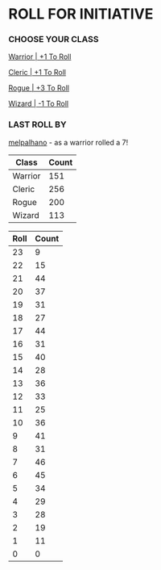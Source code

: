 # ROLL FOR INITIATIVE
### CHOOSE YOUR CLASS

[Warrior | +1 To Roll](https://github.com/benjaminsampica/benjaminsampica/issues/new?title=roll%7Cwarrior&body=Just+click+%27Submit+new+issue%27.)

[Cleric | +1 To Roll](https://github.com/benjaminsampica/benjaminsampica/issues/new?title=roll%7Ccleric&body=Just+click+%27Submit+new+issue%27.)

[Rogue | +3 To Roll](https://github.com/benjaminsampica/benjaminsampica/issues/new?title=roll%7Crogue&body=Just+click+%27Submit+new+issue%27.)

[Wizard | -1 To Roll](https://github.com/benjaminsampica/benjaminsampica/issues/new?title=roll%7Cwizard&body=Just+click+%27Submit+new+issue%27.)
### LAST ROLL BY
[melpalhano](https://www.github.com/melpalhano) - as a warrior rolled a 7!

|Class|Count|
|-|-|
|Warrior|151|
|Cleric|256|
|Rogue|200|
|Wizard|113|

|Roll|Count|
|-|-|
|23|9
|22|15
|21|44
|20|37
|19|31
|18|27
|17|44
|16|31
|15|40
|14|28
|13|36
|12|33
|11|25
|10|36
|9|41
|8|31
|7|46
|6|45
|5|34
|4|29
|3|28
|2|19
|1|11
|0|0
